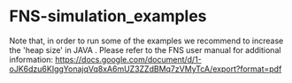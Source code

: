 # FNS-simulation_examples

Note that, in order to run some of the examples we recommend to increase the 'heap size' in JAVA . Please refer to the FNS user manual for additional information: 
https://docs.google.com/document/d/1-oJK6dzu6KIggYonajqVq8xA6mUZ3ZZdBMq7zVMyTcA/export?format=pdf
